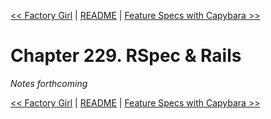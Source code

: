 [&lt;&lt; Factory Girl](ch228-factory-girl.md) | [README](README.md) | [Feature Specs with Capybara &gt;&gt;](ch230-feature-specs-with-capybara.md)

# Chapter 229. RSpec & Rails

*Notes forthcoming*

[&lt;&lt; Factory Girl](ch228-factory-girl.md) | [README](README.md) | [Feature Specs with Capybara &gt;&gt;](ch230-feature-specs-with-capybara.md)